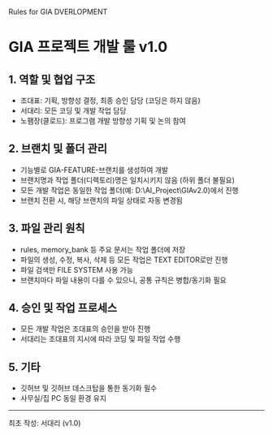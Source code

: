 Rules for GIA DVERLOPMENT
# GIA 프로젝트 개발 룰 v1.0

## 1. 역할 및 협업 구조
- 조대표: 기획, 방향성 결정, 최종 승인 담당 (코딩은 하지 않음)
- 서대리: 모든 코딩 및 개발 작업 담당
- 노팸장(클로드): 프로그램 개발 방향성 기획 및 논의 참여

## 2. 브랜치 및 폴더 관리
- 기능별로 GIA-FEATURE-브랜치를 생성하여 개발
- 브랜치명과 작업 폴더(디렉토리)명은 일치시키지 않음 (하위 폴더 불필요)
- 모든 개발 작업은 동일한 작업 폴더(예: D:\AI_Project\GIAv2.0)에서 진행
- 브랜치 전환 시, 해당 브랜치의 파일 상태로 자동 변경됨

## 3. 파일 관리 원칙
- rules, memory_bank 등 주요 문서는 작업 폴더에 저장
- 파일의 생성, 수정, 복사, 삭제 등 모든 작업은 TEXT EDITOR로만 진행
- 파일 검색만 FILE SYSTEM 사용 가능
- 브랜치마다 파일 내용이 다를 수 있으니, 공통 규칙은 병합/동기화 필요

## 4. 승인 및 작업 프로세스
- 모든 개발 작업은 조대표의 승인을 받아 진행
- 서대리는 조대표의 지시에 따라 코딩 및 파일 작업 수행

## 5. 기타
- 깃허브 및 깃허브 데스크탑을 통한 동기화 필수
- 사무실/집 PC 동일 환경 유지

---
최초 작성: 서대리 (v1.0)